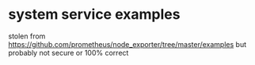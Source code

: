 # system service examples
stolen from https://github.com/prometheus/node_exporter/tree/master/examples
but probably not secure or 100% correct
